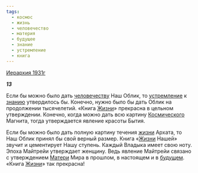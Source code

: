 ```yaml
---
tags:
  - космос
  - жизнь
  - человечество
  - материя
  - будущее
  - знание
  - устремление
  - книга
---
```

[Иерархия 1931г](https://127.0.0.1:4002/agni/1931)

___13___

Если бы можно было дать [человечеству](../../../tags/#человечество) Наш Облик, то [устремление](../../../tags/#устремление) к [знанию](../../../tags/#знание) утвердилось бы. Конечно, нужно было бы дать Облик на продолжении тысячелетий. «Книга [Жизни](../../../tags/#жизнь)» прекрасна в цельном утверждении. Конечно, когда можно дать всю картину [Космического](../../../tags/#космос) Магнита, тогда утверждается явление красоты Бытия.   

Если бы можно было дать полную картину течения [жизни](../../../tags/#жизнь) Архата, то Наш Облик принял бы свой верный размер. Книга «[Жизни](../../../tags/#жизнь) Нашей» звучит и цементирует Нашу ступень. Каждый Владыка имеет свою ноту. Эпоха Майтрейи утверждает женщину. Ведь явление Майтрейи связано с утверждением [Матери](../../../tags/#материя) Мира в прошлом, в настоящем и в [будущем](../../../tags/#будущее). «Книга [Жизни](../../../tags/#жизнь)» так прекрасна!   

